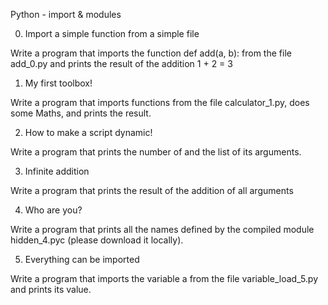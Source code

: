 Python - import & modules

0. Import a simple function from a simple file

Write a program that imports the function def add(a, b): from the file add_0.py and prints the result of the addition 1 + 2 = 3

1. My first toolbox!

Write a program that imports functions from the file calculator_1.py, does some Maths, and prints the result.

2. How to make a script dynamic!

Write a program that prints the number of and the list of its arguments.

3. Infinite addition

Write a program that prints the result of the addition of all arguments

4. Who are you?

Write a program that prints all the names defined by the compiled module hidden_4.pyc (please download it locally).

5. Everything can be imported

Write a program that imports the variable a from the file variable_load_5.py and prints its value.

